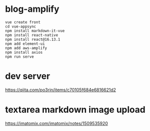 # blog-amplify
```
vue create front
cd vue-appsync
npm install markdown-it-vue
npm install react-native
npm install react@16.13.1
npm add element-ui
npm add aws-amplify
npm install axios
npm run serve
```

# dev server
https://qiita.com/po3rin/items/c70105f684e6816621d2

# textarea markdown image upload
https://imatomix.com/imatomix/notes/1509535920


